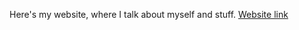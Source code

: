 Here's my website, where I talk about myself and stuff.
[Website link](https://jaredholzman.github.io/)
